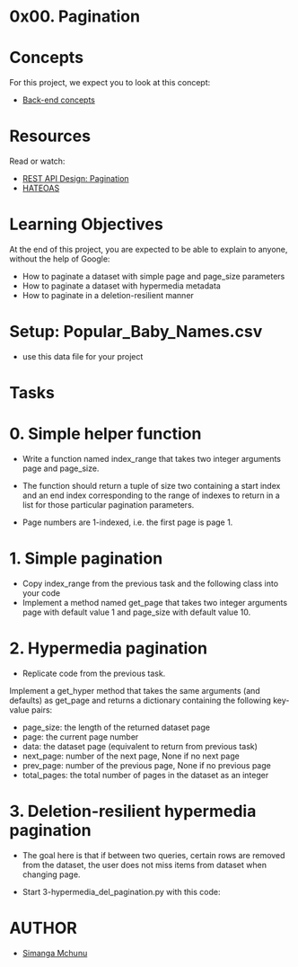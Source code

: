 # 0x00. Pagination

# Concepts
For this project, we expect you to look at this concept:

- [Back-end concepts](https://intranet.alxswe.com/concepts/557)

# Resources
Read or watch:

- [REST API Design: Pagination](https://intranet.alxswe.com/rltoken/7Kdzi9CH1LdSfNQ4RaJUQw)
- [HATEOAS](https://intranet.alxswe.com/rltoken/tfzcEbTSdMYSYxsspJH_oA)

# Learning Objectives
At the end of this project, you are expected to be able to explain to anyone, without the help of Google:

- How to paginate a dataset with simple page and page_size parameters
- How to paginate a dataset with hypermedia metadata
- How to paginate in a deletion-resilient manner

# Setup: Popular_Baby_Names.csv
- use this data file for your project
# Tasks
# 0. Simple helper function
- Write a function named index_range that takes two integer arguments page and page_size.

- The function should return a tuple of size two containing a start index and an end index corresponding to the range of indexes to return in a list for those particular pagination parameters.

- Page numbers are 1-indexed, i.e. the first page is page 1.
# 1. Simple pagination
- Copy index_range from the previous task and the following class into your code
- Implement a method named get_page that takes two integer arguments page with default value 1 and page_size with default value 10.
# 2. Hypermedia pagination
- Replicate code from the previous task.

Implement a get_hyper method that takes the same arguments (and defaults) as get_page and returns a dictionary containing the following key-value pairs:

- page_size: the length of the returned dataset page
- page: the current page number
- data: the dataset page (equivalent to return from previous task)
- next_page: number of the next page, None if no next page
- prev_page: number of the previous page, None if no previous page
- total_pages: the total number of pages in the dataset as an integer
# 3. Deletion-resilient hypermedia pagination
- The goal here is that if between two queries, certain rows are removed from the dataset, the user does not miss items from dataset when changing page.

- Start 3-hypermedia_del_pagination.py with this code:

# AUTHOR
- [Simanga Mchunu](https://twitter.com/Simacoder)
